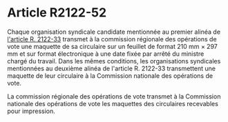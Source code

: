 # Article R2122-52

Chaque organisation syndicale candidate mentionnée au premier alinéa de [l'article R. 2122-33][1] transmet à la commission régionale des opérations de vote une maquette de sa circulaire sur un feuillet de format 210 mm × 297 mm et sur format électronique à une date fixée par arrêté du ministre chargé du travail. Dans les mêmes conditions, les organisations syndicales mentionnées au deuxième alinéa de l'article R. 2122-33 transmettent une maquette de leur circulaire à la Commission nationale des opérations de vote. 
  
  
La commission régionale des opérations de vote transmet à la Commission nationale des opérations de vote les maquettes des circulaires recevables pour impression.

 [1]: /affichCodeArticle.do?cidTexte=LEGITEXT000006072050&idArticle=LEGIARTI000024280422&dateTexte=&categorieLien=cid
